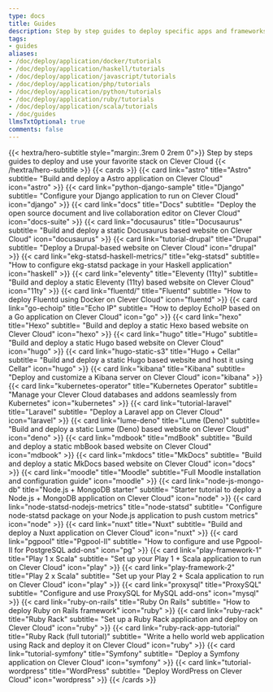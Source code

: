 ```yaml
---
type: docs
title: Guides
description: Step by step guides to deploy specific apps and frameworks on Clever Cloud
tags:
- guides
aliases:
- /doc/deploy/application/docker/tutorials
- /doc/deploy/application/haskell/tutorials
- /doc/deploy/application/javascript/tutorials
- /doc/deploy/application/php/tutorials
- /doc/deploy/application/python/tutorials
- /doc/deploy/application/ruby/tutorials
- /doc/deploy/application/scala/tutorials
- /doc/guides
llmsTxtOptional: true
comments: false
---
```


{{< hextra/hero-subtitle style="margin:.3rem 0 2rem 0">}}
  Step by steps guides to deploy and use your favorite stack on Clever Cloud
{{< /hextra/hero-subtitle >}}
{{< cards >}}
  {{< card link="astro" title="Astro" subtitle= "Build and deploy a Astro application on Clever Cloud" icon="astro" >}}
  {{< card link="python-django-sample" title="Django" subtitle= "Configure your Django application to run on Clever Cloud" icon="django" >}}
  {{< card link="docs" title="Docs" subtitle= "Deploy the open source document and live collaboration editor on Clever Cloud" icon="docs-suite" >}}
  {{< card link="docusaurus" title="Docusaurus" subtitle= "Build and deploy a static Docusaurus based website on Clever Cloud" icon="docusaurus" >}}
  {{< card link="tutorial-drupal" title="Drupal" subtitle= "Deploy a Drupal-based website on Clever Cloud" icon="drupal" >}}
  {{< card link="ekg-statsd-haskell-metrics/" title="ekg-statsd" subtitle= "How to configure ekg-statsd package in your Haskell application" icon="haskell" >}}
  {{< card link="eleventy" title="Eleventy (11ty)" subtitle= "Build and deploy a static Eleventy (11ty) based website on Clever Cloud" icon="11ty" >}}
  {{< card link="fluentd/" title="Fluentd" subtitle= "How to deploy Fluentd using Docker on Clever Cloud" icon="fluentd" >}}
  {{< card link="go-echoip" title="Echo IP" subtitle= "How to deploy EchoIP based on a Go application on Clever Cloud" icon="go" >}}
  {{< card link="hexo" title="Hexo" subtitle= "Build and deploy a static Hexo based website on Clever Cloud" icon="hexo" >}}
  {{< card link="hugo" title="Hugo" subtitle= "Build and deploy a static Hugo based website on Clever Cloud" icon="hugo" >}}
  {{< card link="hugo-static-s3" title="Hugo + Cellar" subtitle= "Build and deploy a static Hugo based website and host it using Cellar" icon="hugo" >}}
  {{< card link="kibana" title="Kibana" subtitle= "Deploy and customize a Kibana server on Clever Cloud" icon="kibana" >}}
  {{< card link="kubernetes-operator" title="Kubernetes Operator" subtitle= "Manage your Clever Cloud databases and addons seamlessly from Kubernetes" icon="kubernetes" >}}
  {{< card link="tutorial-laravel" title="Laravel" subtitle= "Deploy a Laravel app on Clever Cloud" icon="laravel" >}}
  {{< card link="lume-deno" title="Lume (Deno)" subtitle= "Build and deploy a static Lume (Deno) based website on Clever Cloud" icon="deno" >}}
  {{< card link="mdbook" title="mdBook" subtitle= "Build and deploy a static mbBook based website on Clever Cloud" icon="mdbook" >}}
  {{< card link="mkdocs" title="MkDocs" subtitle= "Build and deploy a static MkDocs based website on Clever Cloud" icon="docs" >}}
  {{< card link="moodle" title="Moodle" subtitle="Full Moodle installation and configuration guide" icon="moodle" >}}
  {{< card link="node-js-mongo-db" title="Node.js + MongoDB starter" subtitle= "Starter tutorial to deploy a Node.js + MongoDB application on Clever Cloud" icon="node" >}}
  {{< card link="node-statsd-nodejs-metrics" title="node-statsd" subtitle= "Configure node-statsd package on your Node.js application to push custom metrics" icon="node" >}}
  {{< card link="nuxt" title="Nuxt" subtitle= "Build and deploy a Nuxt application on Clever Cloud" icon="nuxt" >}}
  {{< card link="pgpool" title="Pgpool-II" subtitle= "How to configure and use Pgpool-II for PostgreSQL add-ons" icon="pg" >}}
  {{< card link="play-framework-1" title="Play 1 x Scala" subtitle= "Set up your Play 1 + Scala application to run on Clever Cloud" icon="play" >}}
  {{< card link="play-framework-2" title="Play 2 x Scala" subtitle= "Set up your Play 2 + Scala application to run on Clever Cloud" icon="play" >}}
  {{< card link="proxysql" title="ProxySQL" subtitle= "Configure and use ProxySQL for MySQL add-ons" icon="mysql" >}}
  {{< card link="ruby-on-rails" title="Ruby On Rails" subtitle= "How to deploy Ruby on Rails framework" icon="ruby" >}}
  {{< card link="ruby-rack" title="Ruby Rack" subtitle= "Set up a Ruby Rack application and deploy on Clever Cloud" icon="ruby" >}}
  {{< card link="ruby-rack-app-tutorial" title="Ruby Rack (full tutorial)" subtitle= "Write a hello world web application using Rack and deploy it on Clever Cloud" icon="ruby" >}}
  {{< card link="tutorial-symfony" title="Symfony" subtitle= "Deploy a Symfony application on Clever Cloud" icon="symfony" >}}
  {{< card link="tutorial-wordpress" title="WordPress" subtitle= "Deploy WordPress on Clever Cloud" icon="wordpress" >}}
{{< /cards >}}

